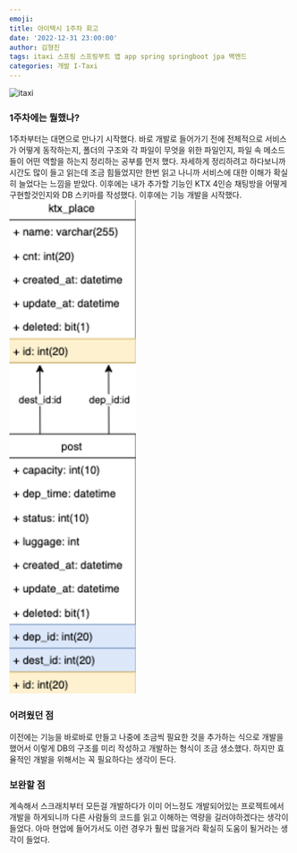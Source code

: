 ```yaml
---
emoji: 
title: 아이택시 1주차 회고
date: '2022-12-31 23:00:00'
author: 김형진
tags: itaxi 스프링 스프링부트 앱 app spring springboot jpa 백엔드
categories: 개발 I-Taxi
---
```


![itaxi](https://user-images.githubusercontent.com/68419318/203197331-4f30d17c-e703-4fc7-95c0-46ce8c01efd6.png)

### 1주차에는 뭘했나?
1주차부터는 대면으로 만나기 시작했다. 바로 개발로 들어가기 전에 전체적으로 서비스가 어떻게 동작하는지, 폴더의 구조와 각 파일이 무엇을 위한 파일인지, 파일 속 메소드들이 어떤 역할을 하는지 정리하는 공부를 먼저 했다. 자세하게 정리하려고 하다보니까 시간도 많이 들고 읽는데 조금 힘들었지만 한번 읽고 나니까 서비스에 대한 이해가 확실히 늘었다는 느낌을 받았다. 이후에는 내가 추가할 기능인 KTX 4인승 채팅방을 어떻게 구현할것인지와 DB 스키마를 작성했다. 이후에는 기능 개발을 시작했다.
![schema](schema.png)

### 어려웠던 점
이전에는 기능을 바로바로 만들고 나중에 조금씩 필요한 것을 추가하는 식으로 개발을 했어서 이렇게 DB의 구조를 미리 작성하고 개발하는 형식이 조금 생소했다. 하지만 효율적인 개발을 위해서는 꼭 필요하다는 생각이 든다.

### 보완할 점
계속해서 스크래치부터 모든걸 개발하다가 이미 어느정도 개발되어있는 프로젝트에서 개발을 하게되니까 다른 사람들의 코드를 읽고 이해하는 역량을 길러야하겠다는 생각이 들었다. 아마 현업에 들어가서도 이런 경우가 훨씬 많을거라 확실히 도움이 될거라는 생각이 들었다.

```toc

```